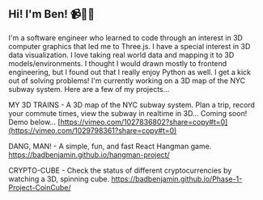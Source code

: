 ## Hi! I'm Ben! 📹💾🎶

  I'm a software engineer who learned to code through an interest in 3D computer graphics that led me to Three.js. I have a special interest in 3D data visualization. I love taking real world data and mapping it to 3D models/environments. I thought I would drawn mostly to frontend engineering, but I found out that I really enjoy Python as well. I get a kick out of solving problems! I'm currently working on a 3D map of the NYC subway system. Here are a few of my projects...

MY 3D TRAINS - A 3D map of the NYC subway system. Plan a trip, record your commute times, view the subway in realtime in 3D... Coming soon! Demo below...
[https://vimeo.com/1027836802?share=copy#t=0](https://vimeo.com/1029798361?share=copy#t=0)

DANG, MAN! - A simple, fun, and fast React Hangman game. 
https://badbenjamin.github.io/hangman-project/

CRYPTO-CUBE - Check the status of different cryptocurrencies by watching a 3D, spinning cube. 
https://badbenjamin.github.io/Phase-1-Project-CoinCube/

